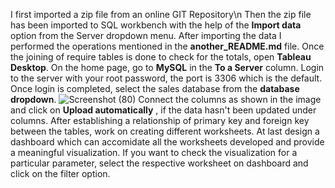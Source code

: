 I first imported a zip file from an online GIT Repository\n
Then the zip file has been imported to SQL workbench with the help of the **Import data** option from the Server dropdown menu.
After importing the data I performed the operations mentioned in the **another_README.md** file.
Once the joining of require tables is done to check for the totals, open **Tableau Desktop**.
On the home page, go to **MySQL** in the **To a Server** column.
Login to the server with your root password, the port is 3306 which is the default.
Once login is completed, select the sales database from the **database dropdown**.
![Screenshot (80)](https://github.com/RG2115/retail_sales_insights/assets/89479277/669bae00-b752-4dd4-b68e-a0fc592798d6)
Connect the columns as shown in the image and click on **Upload automatically** , if the data hasn't been updated under columns.
After establishing a relationship of primary key and foreign key between the tables, work on creating different worksheets.
At last design a dashboard which can accomidate all the worksheets developed and provide a meaningful visualization.
If you want to check the visualization for a particular parameter, select the respective worksheet on dashboard and click on the filter option.
